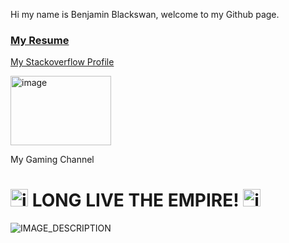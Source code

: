 Hi my name is Benjamin Blackswan, welcome to my Github page.

### [My Resume](https://benjaminblackswan.github.io)

[My Stackoverflow Profile](https://stackoverflow.com/users/31029995/benjamin-blackswan)



[<img width="161" height="111" alt="image" src="https://github.com/user-attachments/assets/a2370367-c6d4-45bd-8d60-ae0b275f6302" />
](https://www.youtube.com/@ben_game/videos)

My Gaming Channel


# <img width="28" height="28" alt="image" src="https://github.com/user-attachments/assets/0f005200-be52-4211-864d-71d25e015c5f" /> LONG LIVE THE EMPIRE! <img width="28" height="28" alt="image" src="https://github.com/user-attachments/assets/4e67260d-fe8b-4b66-bc7d-b75b88c82e95" />



![IMAGE_DESCRIPTION](https://cyprus-mail.com/image/s1100x619/fill/webp/path/wp-content/uploads/2024/09/comment2-2.jpg)

